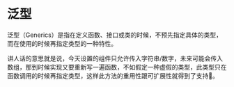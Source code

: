 # 泛型

泛型（Generics）是指在定义函数、接口或类的时候，不预先指定具体的类型，而在使用的时候再指定类型的一种特性。

讲人话的意思就是说，今天设置的组件只允许传入字符串/数字，未来可能会传入数组，那到时候实现又要重新写一遍函数，不如假定一种虚假的类型，此类型只在函数调用的时候再指定类型，这样此方法的重用性跟可扩展性就得到了支持🐶。
